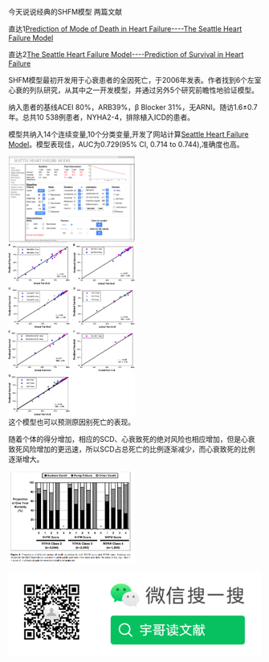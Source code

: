 今天说说经典的SHFM模型
两篇文献

直达1[Prediction of Mode of Death in Heart Failure----The Seattle Heart Failure Model](https://www.ahajournals.org/doi/10.1161/CIRCULATIONAHA.106.687103?url_ver=Z39.88-2003&rfr_id=ori:rid:crossref.org&rfr_dat=cr_pub%20%200pubmed)

直达2[The Seattle Heart Failure Model----Prediction of Survival in Heart Failure](https://www.ahajournals.org/doi/10.1161/CIRCULATIONAHA.105.584102?url_ver=Z39.88-2003&rfr_id=ori:rid:crossref.org&rfr_dat=cr_pub%20%200pubmedhttps://www.ahajournals.org/doi/10.1161/CIRCULATIONAHA.105.584102?url_ver=Z39.88-2003&rfr_id=ori:rid:crossref.org&rfr_dat=cr_pub%20%200pubmed)

SHFM模型最初开发用于心衰患者的全因死亡，于2006年发表。作者找到6个左室心衰的列队研究，从其中之一开发模型，并通过另外5个研究前瞻性地验证模型。

纳入患者的基线ACEI 80%，ARB39%，β Blocker 31%，无ARNI。随访1.6±0.7年。总共10 538例患者，NYHA2-4，排除植入ICD的患者。

模型共纳入14个连续变量,10个分类变量,开发了网站计算[Seattle Heart Failure Model](https://depts.washington.edu/shfm)。模型表现佳，AUC为0.729(95% CI, 0.714 to 0.744),准确度也高。
<div>
<img src="https://raw.githubusercontent.com/literatureyes/literatureyes.github.io/master/images/2021-02-23-16-58-47-image.png"  width="50%" height="50%" >
</div>
<div>
<img src="https://raw.githubusercontent.com/literatureyes/literatureyes.github.io/master/images/2021-02-23-16-56-54-image.png"  width="50%" height="50%" >
</div>
这个模型也可以预测原因别死亡的表现。

随着个体的得分增加，相应的SCD、心衰致死的绝对风险也相应增加，但是心衰致死风险增加的更迅速，所以SCD占总死亡的比例逐渐减少，而心衰致死的比例逐渐增大。

<div>
<img src="https://raw.githubusercontent.com/literatureyes/literatureyes.github.io/master/images/2021-02-23-17-06-55-image.png"  width="50%" height="50%" >
</div>

![](https://raw.githubusercontent.com/literatureyes/literatureyes.github.io/master/images/%E4%BA%8C%E7%BB%B4%E7%A0%81.png)
